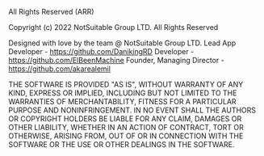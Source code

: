 All Rights Reserved (ARR)

Copyright (c) 2022 NotSuitable Group LTD. All Rights Reserved

Designed with love by the team @ NotSuitable Group LTD.
Lead App Developer - <https://github.com/DanikingRD>
Developer - <https://github.com/ElBeenMachine>
Founder, Managing Director - <https://github.com/akarealemil>

THE SOFTWARE IS PROVIDED "AS IS", WITHOUT WARRANTY OF ANY KIND, EXPRESS OR
IMPLIED, INCLUDING BUT NOT LIMITED TO THE WARRANTIES OF MERCHANTABILITY,
FITNESS FOR A PARTICULAR PURPOSE AND NONINFRINGEMENT. IN NO EVENT SHALL THE
AUTHORS OR COPYRIGHT HOLDERS BE LIABLE FOR ANY CLAIM, DAMAGES OR OTHER
LIABILITY, WHETHER IN AN ACTION OF CONTRACT, TORT OR OTHERWISE, ARISING FROM,
OUT OF OR IN CONNECTION WITH THE SOFTWARE OR THE USE OR OTHER DEALINGS IN
THE SOFTWARE.
